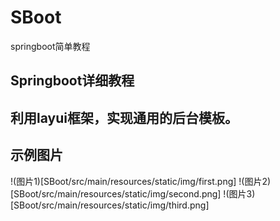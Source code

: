 # SBoot
springboot简单教程

## Springboot详细教程

## 利用layui框架，实现通用的后台模板。

## 示例图片
!(图片1)[SBoot/src/main/resources/static/img/first.png]
!(图片2)[SBoot/src/main/resources/static/img/second.png]
!(图片3)[SBoot/src/main/resources/static/img/third.png]
